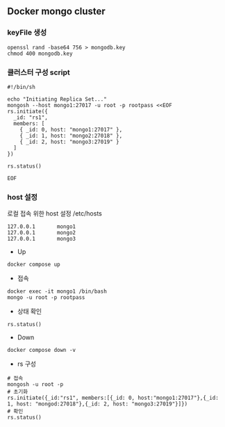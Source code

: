 

## Docker mongo cluster

### keyFile 생성
```shell
openssl rand -base64 756 > mongodb.key
chmod 400 mongodb.key
```

### 클러스터 구성 script

```shell
#!/bin/sh

echo "Initiating Replica Set..."
mongosh --host mongo1:27017 -u root -p rootpass <<EOF
rs.initiate({
  _id: "rs1",
  members: [
    { _id: 0, host: "mongo1:27017" },
    { _id: 1, host: "mongo2:27018" },
    { _id: 2, host: "mongo3:27019" }
  ]
})

rs.status()

EOF
```

### host 설정
로컬 접속 위한 host 설정
/etc/hosts
```text
127.0.0.1       mongo1
127.0.0.1       mongo2
127.0.0.1       mongo3
```

- Up
```shell
docker compose up
```

- 접속
```shell
docker exec -it mongo1 /bin/bash
mongo -u root -p rootpass

```
- 상태 확인
```shell
rs.status()
```

- Down
```shell
docker compose down -v
```

- rs 구성
```shell
# 접속
mongosh -u root -p 
# 초기화
rs.initiate({_id:"rs1", members:[{_id: 0, host:"mongo1:27017"},{_id: 1, host: "mongod:27018"},{_id: 2, host: "mongo3:27019"}]})
# 확인
rs.status()
```